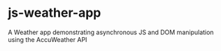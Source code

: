 # js-weather-app
A Weather app demonstrating asynchronous JS and DOM manipulation using the AccuWeather API
